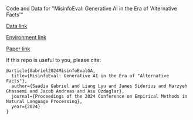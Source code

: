 Code and Data for "MisinfoEval: Generative AI in the Era of 'Alternative Facts'"

[Data link](skgabriel/MisinfoEval)

[Environment link](https://saadiagabriel.com/MisinfoEval)

[Paper link](https://arxiv.org/abs/2410.09949)

If this repo is useful to you, please cite:

```
@article{Gabriel2024MisinfoEvalGA,
  title={MisinfoEval: Generative AI in the Era of "Alternative Facts"},
  author={Saadia Gabriel and Liang Lyu and James Siderius and Marzyeh Ghassemi and Jacob Andreas and Asu Ozdaglar},
  journal={Proceedings of the 2024 Conference on Empirical Methods in Natural Language Processing},
  year={2024}
}
```
